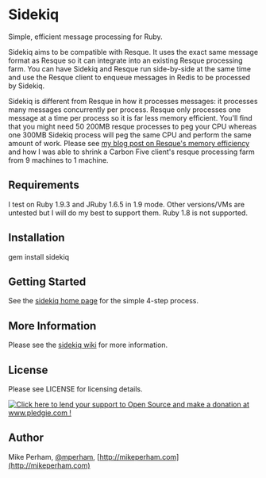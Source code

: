 Sidekiq
==============

Simple, efficient message processing for Ruby.

Sidekiq aims to be compatible with Resque.  It uses the exact same
message format as Resque so it can integrate into an existing Resque processing farm.
You can have Sidekiq and Resque run side-by-side at the same time and
use the Resque client to enqueue messages in Redis to be processed by Sidekiq.

Sidekiq is different from Resque in how it processes messages: it
processes many messages concurrently per process.  Resque only processes
one message at a time per process so it is far less memory efficient.
You'll find that you might need 50 200MB resque processes to peg your CPU
whereas one 300MB Sidekiq process will peg the same CPU and perform the
same amount of work.  Please see [my blog post on Resque's memory
efficiency](http://blog.carbonfive.com/2011/09/16/improving-resques-memory-efficiency/)
 and how I was able to shrink a Carbon Five client's resque processing farm
from 9 machines to 1 machine.


Requirements
-----------------

I test on Ruby 1.9.3 and JRuby 1.6.5 in 1.9 mode.  Other versions/VMs are
untested but I will do my best to support them.  Ruby 1.8 is not supported.


Installation
-----------------

   gem install sidekiq


Getting Started
-----------------

See the [sidekiq home page](http://mperham.github.com/sidekiq) for the simple 4-step process.


More Information
-----------------

Please see the [sidekiq wiki](https://github.com/mperham/sidekiq/wiki) for more information.


License
-----------------

Please see LICENSE for licensing details.

<a href='http://www.pledgie.com/campaigns/16623'><img alt='Click here to lend your support to Open Source and make a donation at www.pledgie.com !' src='http://www.pledgie.com/campaigns/16623.png?skin_name=chrome' border='0' /></a>

Author
-----------------

Mike Perham, [@mperham](https://twitter.com/mperham), [http://mikeperham.com](http://mikeperham.com)

